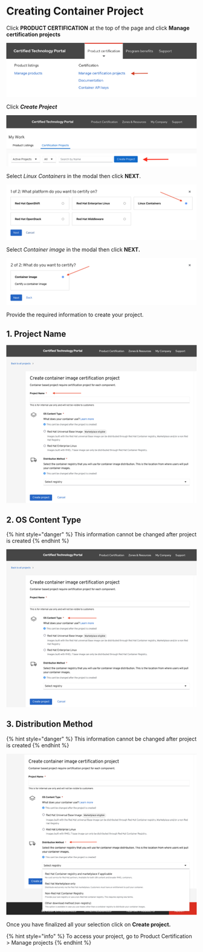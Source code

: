 # Creating Container Project

Click **PRODUCT CERTIFICATION** at the top of the page and click **Manage certification projects**

![](<../../.gitbook/assets/Screen Shot 2022-01-25 at 10.24.43 AM.png>)

Click _**Create Project**_&#x20;

![](../../.gitbook/assets/screen-shot-2021-04-26-at-3.31.41-pm.png)

Select _Linux Containers_ in the modal then click **NEXT**.

![](../../.gitbook/assets/screen-shot-2021-07-07-at-10.54.33-am.png)

Select _Container image_ in the modal then click **NEXT.**‌

![](../../.gitbook/assets/screen-shot-2021-07-07-at-10.55.24-am.png)

Provide the required information to create your project.

## 1. Project Name

![](../../.gitbook/assets/screen-shot-2021-06-30-at-2.51.58-pm-copy.png)

## 2. OS Content Type

{% hint style="danger" %}
This information cannot be changed after project is created
{% endhint %}

![](../../.gitbook/assets/screen-shot-2021-06-30-at-2.51.58-pm-copy-2.png)

## 3. Distribution Method

{% hint style="danger" %}
This information cannot be changed after project is created
{% endhint %}

![](../../.gitbook/assets/screen-shot-2021-06-30-at-2.59.15-pm.png)

Once you have finalized all your selection click on **Create project.**

{% hint style="info" %}
To access your project, go to Product Certification > Manage projects&#x20;
{% endhint %}

